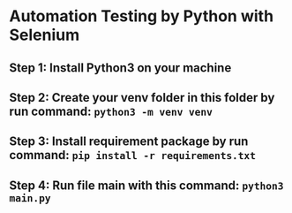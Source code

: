 # Automation Testing by Python with Selenium

## Step 1: Install Python3 on your machine 

## Step 2: Create your venv folder in this folder by run command: ```python3 -m venv venv```

## Step 3: Install requirement package by run command: ```pip install -r requirements.txt```

## Step 4: Run file main with this command: ```python3 main.py```
